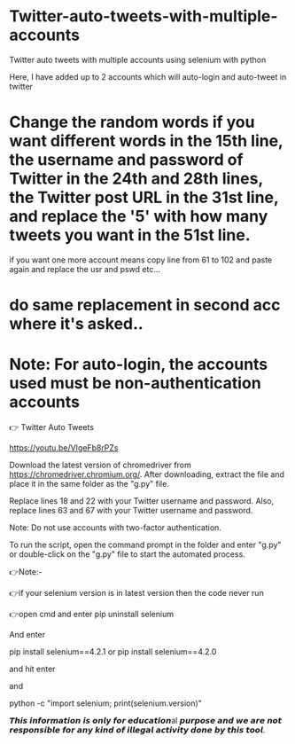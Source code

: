 # Twitter-auto-tweets-with-multiple-accounts
Twitter auto tweets with multiple accounts using selenium with python

Here, I have added up to 2 accounts which will auto-login and auto-tweet in twitter

# Change the random words if you want different words in the 15th line, the username and password of Twitter in the 24th and 28th lines, the Twitter post URL in the 31st line, and replace the '5' with how many tweets you want in the 51st line.


if you want one more account means copy line from 61 to 102 and paste again and replace the usr and pswd etc...

# do same replacement in second acc where it's asked..

# Note: For auto-login, the accounts used must be non-authentication accounts

👉 Twitter Auto Tweets

https://youtu.be/VIgeFb8rPZs

Download the latest version of chromedriver from https://chromedriver.chromium.org/. After downloading, extract the file and place it in the same folder as the "g.py" file.

Replace lines 18 and 22 with your Twitter username and password. Also, replace lines 63 and 67 with your Twitter username and password.

Note: Do not use accounts with two-factor authentication.

To run the script, open the command prompt in the folder and enter "g.py" or double-click on the "g.py" file to start the automated process.


👉Note:-

👉if your selenium version is in latest version then the code never run

👉open cmd and enter pip uninstall selenium

And enter

pip install selenium==4.2.1 or pip install selenium==4.2.0

and hit enter

and

python -c "import selenium; print(selenium.version)"

𝙏𝙝𝙞𝙨 𝙞𝙣𝙛𝙤𝙧𝙢𝙖𝙩𝙞𝙤𝙣 𝙞𝙨 𝙤𝙣𝙡𝙮 𝙛𝙤𝙧 𝙚𝙙𝙪𝙘𝙖𝙩𝙞𝙤𝙣al 𝙥𝙪𝙧𝙥𝙤𝙨𝙚 𝙖𝙣𝙙 𝙬𝙚 𝙖𝙧𝙚 𝙣𝙤𝙩 𝙧𝙚𝙨𝙥𝙤𝙣𝙨𝙞𝙗𝙡𝙚 𝙛𝙤𝙧 𝙖𝙣𝙮 𝙠𝙞𝙣𝙙 𝙤𝙛 𝙞𝙡𝙡𝙚𝙜𝙖𝙡 𝙖𝙘𝙩𝙞𝙫𝙞𝙩𝙮 𝙙𝙤𝙣𝙚 𝙗𝙮 𝙩𝙝𝙞𝙨 𝙩𝙤𝙤𝙡.
